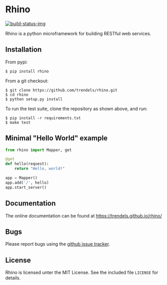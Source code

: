 # Rhino

[![build-status-img]][build-status-url]

Rhino is a python microframework for building RESTful web services.

## Installation

From pypi:

    $ pip install rhino

From a git checkout:

    $ git clone https://github.com/trendels/rhino.git
    $ cd rhino
    $ python setup.py install

To run the test suite, clone the repository as shown above, and run:

    $ pip install -r requirements.txt
    $ make test

## Minimal "Hello World" example

~~~python
from rhino import Mapper, get

@get
def hello(request):
    return "Hello, world!"

app = Mapper()
app.add('/', hello)
app.start_server()
~~~

## Documentation

The online documentation can be found at <https://trendels.github.io/rhino/>

## Bugs

Please report bugs using the [github issue tracker](https://github.com/trendels/rhino/issues).

## License

Rhino is licensed unter the MIT License. See the included file `LICENSE`
for details.

[build-status-url]: https://travis-ci.org/trendels/rhino
[build-status-img]: https://travis-ci.org/trendels/rhino.svg
